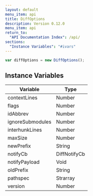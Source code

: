 ```yaml
---
layout: default
menu_item: api
title: DiffOptions
description: Version 0.12.0
menu_item: api
return_to:
  "API Documentation Index": /api/
sections:
  "Instance Variables": "#ivars"
---
```


```js
var diffOptions = new DiffOptions();
```

## <a name="ivars"></a>Instance Variables

| Variable | Type |
| --- | --- |
| <a name="contextLines"></a>contextLines | Number |
| <a name="flags"></a>flags | Number |
| <a name="idAbbrev"></a>idAbbrev | Number |
| <a name="ignoreSubmodules"></a>ignoreSubmodules | Number |
| <a name="interhunkLines"></a>interhunkLines | Number |
| <a name="maxSize"></a>maxSize | Number |
| <a name="newPrefix"></a>newPrefix | String |
| <a name="notifyCb"></a>notifyCb | DiffNotifyCb |
| <a name="notifyPayload"></a>notifyPayload | Void |
| <a name="oldPrefix"></a>oldPrefix | String |
| <a name="pathspec"></a>pathspec | Strarray |
| <a name="version"></a>version | Number |

